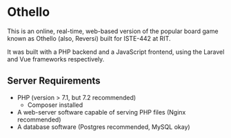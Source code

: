 # Othello
This is an online, real-time, web-based version of the popular board game known as Othello (also, Reversi) built for ISTE-442 at RIT.

It was built with a PHP backend and a JavaScript frontend, using the Laravel and Vue frameworks respectively.

## Server Requirements
* PHP (version > 7.1, but 7.2 recommended)
    * Composer installed
* A web-server software capable of serving PHP files (Nginx recommended)
* A database software (Postgres recommended, MySQL okay)
